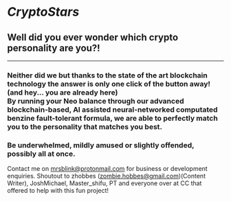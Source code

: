<h1><i>CryptoStars</i></h1>
<h2>Well did you ever wonder which crypto personality are you?!<br/>
</h2>
<hr/>
<h3>Neither did we but thanks to the state of the art blockchain technology the answer is only one click of the button away! (and hey... you are already here)<br/>
    By running your <strong>Neo</strong> balance through our advanced blockchain-based, AI assisted neural-networked computated benzine fault-tolerant formula, we are able to perfectly match you to the personality that matches you best. </h3>
<h3>Be underwhelmed, mildly amused or slightly offended, possibly all at once. </h3>

Contact me on mrsblink@protonmail.com for business or development enquiries.
Shoutout to zhobbes (zombie.hobbes@gmail.com)(Content Writer), JoshMichael, Master_shifu, PT and everyone over at CC that offered to help with this fun project!